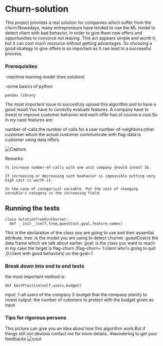 # Churn-solution
This project provides a real solution for companies which suffer from the churn:Nowadays, many entrepreneurs have tended to use the ML model to detect client with bad behavior, in order to give them new offers and opportunities to convince not leaving. This act appears simple and worth it, but it can cost much resource without getting advantages. So choosing a good strategy to give offers is so important as it can lead to a successful process.

### Prerequisites
-machine learning model (tree solution)

-some basics of python
```
pandas library
```
The most importent issue to succesfuly upload this algorithm and to have a good result.You have to correctly evaluate 
features.
A company have to invest to improve customer behavior and each offer  has of course a cost.So in my case features are:

number-of-calls:the number of calls for a user
number-of-neighbors:other customer whom  the actuel customer communicate with
flag-data:is customer using data offers

![Capture](https://user-images.githubusercontent.com/54355576/65855632-56d57380-e357-11e9-9cec-53aa6b8462cc.PNG)

Remarks:
```
To increase number-of-calls with one unit company should invest 3$.
```
```
If increasing or decreasing such beahavior is impossible putting very high cost is worth it.
```
```
In the case of categorical variable. Put the cost of changing varaible's category in the increasing field.
```
## Running the tests
```
class SolutionTreeForChurner:
  def __init__(self,tree,guestCost,goal,feature_names)
```
This is the declaraiton of the class you are going to use and their essential attribute.
tree :is the model you are using to detect churner.
guestCost:is the data frame which we talk about earlier.
goal: is the class you want to reach in my case the target is flag-churn (flag-churn= 1:client who's going to quit ,0:client with good behaviors) so the goal=1

### Break down into end to end tests
the most important method is:
```
def bestPractice(self,users,budget)
```
input:  1-all users of the company 2-budget that the company planify to invest
output: the number of cutomers to protect with the budget given as input

### Tips for rigorous persons
This picture can give you an idea about how this algorithm work.But if things still not obvious contact me for more details..
#wondering to get your feedbacks 
![cout](https://user-images.githubusercontent.com/54355576/65860270-d9fbc700-e361-11e9-9c6a-d7362fb5fa1c.PNG)




